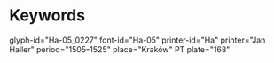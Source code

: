 # Keywords
glyph-id="Ha-05_0227"
font-id="Ha-05"
printer-id="Ha"
printer="Jan Haller"
period="1505–1525"
place="Kraków"
PT plate="168"
